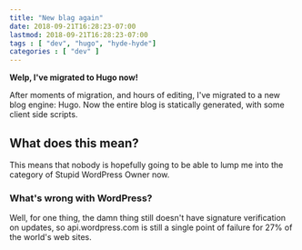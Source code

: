 ```yaml
---
title: "New blag again"
date: 2018-09-21T16:28:23-07:00
lastmod: 2018-09-21T16:28:23-07:00
tags : [ "dev", "hugo", "hyde-hyde"]
categories : [ "dev" ]
---
```


**Welp, I've migrated to Hugo now!**

After moments of migration, and hours of editing, I've migrated to a new blog engine: Hugo. Now the entire blog is statically generated, with some client side scripts.

<!-- more -->

## What does this mean?

This means that nobody is hopefully going to be able to lump me into the category of Stupid WordPress Owner now.

### What's wrong with WordPress?

Well, for one thing, the damn thing still doesn't have signature verification on updates, so api.wordpress.com is still a single point of failure for 27% of the world's web sites.
